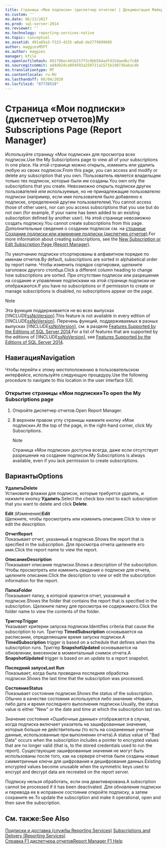 ```yaml
---
title: Страница «Мои подписки» (диспетчер отчетов) | Документация Майкрософт
ms.custom: ''
ms.date: 06/13/2017
ms.prod: sql-server-2014
ms.reviewer: ''
ms.technology: reporting-services-native
ms.topic: conceptual
ms.assetid: 491a85a3-f323-4155-a0a8-de2779899995
author: maggiesMSFT
ms.author: maggies
manager: kfile
ms.openlocfilehash: 891796ec491b157f3c9bb5b4adfd15daedbc7c88
ms.sourcegitcommit: ad4d92dce894592a259721a1571b1d8736abacdb
ms.translationtype: MT
ms.contentlocale: ru-RU
ms.lasthandoff: 08/04/2020
ms.locfileid: "87739518"
---
```

# <a name="my-subscriptions-page-report-manager"></a><span data-ttu-id="531de-102">Страница «Мои подписки» (диспетчер отчетов)</span><span class="sxs-lookup"><span data-stu-id="531de-102">My Subscriptions Page (Report Manager)</span></span>
  <span data-ttu-id="531de-103">Используйте страницу «Мои подписки» для просмотра всех подписок.</span><span class="sxs-lookup"><span data-stu-id="531de-103">Use the My Subscriptions page to view all of your subscriptions in one place.</span></span> <span data-ttu-id="531de-104">На этой странице можно открыть, изменить или удалить любую из своих подписок.</span><span class="sxs-lookup"><span data-stu-id="531de-104">From this page, you can access and modify or delete any subscription that you own.</span></span> <span data-ttu-id="531de-105">Пользователь является владельцем только тех подписок, которые были им созданы.</span><span class="sxs-lookup"><span data-stu-id="531de-105">You own only the subscriptions that you create.</span></span> <span data-ttu-id="531de-106">Невозможно открыть подписки других пользователей или используемые, но не принадлежащие пользователю подписки (например, если имя пользователя было добавлено к подписке, определенной другим пользователем).</span><span class="sxs-lookup"><span data-stu-id="531de-106">You cannot access those of other users, nor can you access subscriptions that you use but do not own (for example, if your name has been added to an existing subscription defined by another user).</span></span> <span data-ttu-id="531de-107">На этой странице невозможно создать подписку.</span><span class="sxs-lookup"><span data-stu-id="531de-107">You cannot create subscriptions from this page.</span></span> <span data-ttu-id="531de-108">Дополнительные сведения о создании подписок см. на [странице Создание подписки или изменение подписки &#40;диспетчер отчетов&#41;](../../2014/reporting-services/new-subscription-or-edit-subscription-page-report-manager.md).</span><span class="sxs-lookup"><span data-stu-id="531de-108">For more information about creating subscriptions, see the [New Subscription or Edit Subscription Page &#40;Report Manager&#41;](../../2014/reporting-services/new-subscription-or-edit-subscription-page-report-manager.md).</span></span>  
  
 <span data-ttu-id="531de-109">По умолчанию подписки отсортированы в алфавитном порядке по именам отчетов.</span><span class="sxs-lookup"><span data-stu-id="531de-109">By default, subscriptions are sorted in alphabetical order by report name.</span></span> <span data-ttu-id="531de-110">Чтобы изменить порядок сортировки, щелкните заголовок другого столбца.</span><span class="sxs-lookup"><span data-stu-id="531de-110">Click a different column heading to change how subscriptions are sorted.</span></span> <span data-ttu-id="531de-111">При отсутствии подписок или разрешения на создание и управление подписками на этой странице подписки не отображаются.</span><span class="sxs-lookup"><span data-stu-id="531de-111">If you have no subscriptions or if permission to create or manage subscriptions is disabled, no subscriptions appear on the page.</span></span>  
  
> [!NOTE]  
>  <span data-ttu-id="531de-112">Эта функция поддерживается не во всех выпусках [!INCLUDE[ssNoVersion](../includes/ssnoversion-md.md)].</span><span class="sxs-lookup"><span data-stu-id="531de-112">This feature is not available in every edition of [!INCLUDE[ssNoVersion](../includes/ssnoversion-md.md)].</span></span> <span data-ttu-id="531de-113">Перечень функций, поддерживаемых в разных выпусках [!INCLUDE[ssNoVersion](../includes/ssnoversion-md.md)], см. в разделе [Features Supported by the Editions of SQL Server 2014](../../2014/getting-started/features-supported-by-the-editions-of-sql-server-2014.md).</span><span class="sxs-lookup"><span data-stu-id="531de-113">For a list of features that are supported by the editions of [!INCLUDE[ssNoVersion](../includes/ssnoversion-md.md)], see [Features Supported by the Editions of SQL Server 2014](../../2014/getting-started/features-supported-by-the-editions-of-sql-server-2014.md).</span></span>  
  
## <a name="navigation"></a><span data-ttu-id="531de-114">Навигация</span><span class="sxs-lookup"><span data-stu-id="531de-114">Navigation</span></span>  
 <span data-ttu-id="531de-115">Чтобы перейти к этому местоположению в пользовательском интерфейсе, используйте следующую процедуру.</span><span class="sxs-lookup"><span data-stu-id="531de-115">Use the following procedure to navigate to this location in the user interface (UI).</span></span>  
  
### <a name="to-open-the-my-subscriptions-page"></a><span data-ttu-id="531de-116">Открытие страницы «Мои подписки»</span><span class="sxs-lookup"><span data-stu-id="531de-116">To open the My Subscriptions page</span></span>  
  
1.  <span data-ttu-id="531de-117">Откройте диспетчер отчетов.</span><span class="sxs-lookup"><span data-stu-id="531de-117">Open Report Manager.</span></span>  
  
2.  <span data-ttu-id="531de-118">В верхнем правом углу страницы нажмите кнопку «Мои подписки».</span><span class="sxs-lookup"><span data-stu-id="531de-118">At the top of the page, in the right-hand corner, click My Subscriptions.</span></span>  
  
    > [!NOTE]  
    >  <span data-ttu-id="531de-119">Страница «Мои подписки» доступна всегда, даже если отсутствует разрешение на создание подписок.</span><span class="sxs-lookup"><span data-stu-id="531de-119">My Subscriptions is always available, even if you lack permission to create subscriptions.</span></span>  
  
## <a name="options"></a><span data-ttu-id="531de-120">Варианты</span><span class="sxs-lookup"><span data-stu-id="531de-120">Options</span></span>  
 <span data-ttu-id="531de-121">**Удалить**</span><span class="sxs-lookup"><span data-stu-id="531de-121">**Delete**</span></span>  
 <span data-ttu-id="531de-122">Установите флажки для подписок, которые требуется удалить, и нажмите кнопку **Удалить**.</span><span class="sxs-lookup"><span data-stu-id="531de-122">Select the check box next to each subscription that you want to delete and click **Delete**.</span></span>  
  
 <span data-ttu-id="531de-123">**Edit** (Изменение)</span><span class="sxs-lookup"><span data-stu-id="531de-123">**Edit**</span></span>  
 <span data-ttu-id="531de-124">Щелкните, чтобы просмотреть или изменить описание.</span><span class="sxs-lookup"><span data-stu-id="531de-124">Click to view or edit the description.</span></span>  
  
 <span data-ttu-id="531de-125">**Отчет**</span><span class="sxs-lookup"><span data-stu-id="531de-125">**Report**</span></span>  
 <span data-ttu-id="531de-126">Показывает отчет, указанный в подписке.</span><span class="sxs-lookup"><span data-stu-id="531de-126">Shows the report that is specified in the subscription.</span></span> <span data-ttu-id="531de-127">Для просмотра отчета щелкните его имя.</span><span class="sxs-lookup"><span data-stu-id="531de-127">Click the report name to view the report.</span></span>  
  
 <span data-ttu-id="531de-128">**Описание**</span><span class="sxs-lookup"><span data-stu-id="531de-128">**Description**</span></span>  
 <span data-ttu-id="531de-129">Показывает описание подписки.</span><span class="sxs-lookup"><span data-stu-id="531de-129">Shows a description of the subscription.</span></span> <span data-ttu-id="531de-130">Чтобы просмотреть или изменить сведения о подписке для отчета, щелкните описание.</span><span class="sxs-lookup"><span data-stu-id="531de-130">Click the description to view or edit the subscription information for the report.</span></span>  
  
 <span data-ttu-id="531de-131">**Папка**</span><span class="sxs-lookup"><span data-stu-id="531de-131">**Folder**</span></span>  
 <span data-ttu-id="531de-132">Показывает папку, в которой хранится отчет, указанный в подписке.</span><span class="sxs-lookup"><span data-stu-id="531de-132">Shows the folder that contains the report that is specified in the subscription.</span></span> <span data-ttu-id="531de-133">Щелкните папку для просмотра ее содержимого.</span><span class="sxs-lookup"><span data-stu-id="531de-133">Click the folder name to view the contents of the folder.</span></span>  
  
 <span data-ttu-id="531de-134">**Триггер**</span><span class="sxs-lookup"><span data-stu-id="531de-134">**Trigger**</span></span>  
 <span data-ttu-id="531de-135">Указывает критерии запуска подписки.</span><span class="sxs-lookup"><span data-stu-id="531de-135">Identifies criteria that cause the subscription to run.</span></span> <span data-ttu-id="531de-136">Триггер **TimedSubscription** основывается на расписании, определяющем время запуска подписки.</span><span class="sxs-lookup"><span data-stu-id="531de-136">A **TimedSubscription** trigger is based on a schedule that defines when the subscription runs.</span></span> <span data-ttu-id="531de-137">Триггер **SnapshotUpdated** основывается на обновлении, внесенном в моментальный снимок отчета.</span><span class="sxs-lookup"><span data-stu-id="531de-137">A **SnapshotUpdated** trigger is based on an update to a report snapshot.</span></span>  
  
 <span data-ttu-id="531de-138">**Последний запуск**</span><span class="sxs-lookup"><span data-stu-id="531de-138">**Last Run**</span></span>  
 <span data-ttu-id="531de-139">Показывает, когда была проведена последняя обработка подписки.</span><span class="sxs-lookup"><span data-stu-id="531de-139">Shows the last time that the subscription was processed.</span></span>  
  
 <span data-ttu-id="531de-140">**Состояние**</span><span class="sxs-lookup"><span data-stu-id="531de-140">**Status**</span></span>  
 <span data-ttu-id="531de-141">Показывает состояние подписки.</span><span class="sxs-lookup"><span data-stu-id="531de-141">Shows the status of the subscription.</span></span> <span data-ttu-id="531de-142">Обычно в качестве состояния используется либо значение «Новая», либо дата и время последнего выполнения подписки.</span><span class="sxs-lookup"><span data-stu-id="531de-142">Usually, the status value is either "New" or the date and time at which the subscription last ran.</span></span>  
  
 <span data-ttu-id="531de-143">Значение состояния «Ошибочные данные» отображается в случае, когда подписка включает указатель на зашифрованные значения, которые больше не действительны (то есть на сохраненные учетные данные, использованные при выполнении отчета).</span><span class="sxs-lookup"><span data-stu-id="531de-143">A status value of "Bad Data" occurs when the subscription includes a pointer to encrypted values that are no longer valid (that is, to the stored credentials used to run the report).</span></span> <span data-ttu-id="531de-144">Существующие зашифрованные значения не могут быть использованы после того, как на сервере отчетов были созданы новые симметричные ключи для шифрования и дешифрования данных.</span><span class="sxs-lookup"><span data-stu-id="531de-144">Existing encrypted values become unusable when the symmetric keys used to encrypt and decrypt data are recreated on the report server.</span></span>  
  
 <span data-ttu-id="531de-145">Подписку нельзя обработать, если она деактивирована.</span><span class="sxs-lookup"><span data-stu-id="531de-145">A subscription cannot be processed if it has been deactivated.</span></span> <span data-ttu-id="531de-146">Для обновления подписки и перевода ее в исправное состояние откройте подписку, а затем сохраните ее.</span><span class="sxs-lookup"><span data-stu-id="531de-146">To update the subscription and make it operational, open and then save the subscription.</span></span>  
  
## <a name="see-also"></a><span data-ttu-id="531de-147">См. также:</span><span class="sxs-lookup"><span data-stu-id="531de-147">See Also</span></span>  
 <span data-ttu-id="531de-148">[Подписки и доставка (службы Reporting Services)](subscriptions/subscriptions-and-delivery-reporting-services.md) </span><span class="sxs-lookup"><span data-stu-id="531de-148">[Subscriptions and Delivery &#40;Reporting Services&#41;](subscriptions/subscriptions-and-delivery-reporting-services.md) </span></span>  
 [<span data-ttu-id="531de-149">Справка F1 диспетчера отчетов</span><span class="sxs-lookup"><span data-stu-id="531de-149">Report Manager F1 Help</span></span>](../../2014/reporting-services/report-manager-f1-help.md)  
  
  
